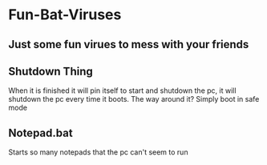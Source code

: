 # Fun-Bat-Viruses
Just some fun virues to mess with your friends
-----------------------------------------

Shutdown Thing
-----------------------------------------
When it is finished it will pin itself to start and shutdown the pc, it will shutdown the pc every time it boots. The way around it? Simply boot in safe mode

Notepad.bat
-----------------------------------------
Starts so many notepads that the pc can't seem to run
